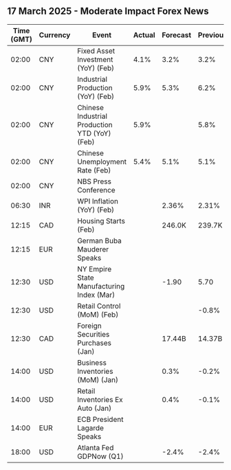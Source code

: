 ## 17 March 2025 - Moderate Impact Forex News

| Time (GMT) | Currency | Event | Actual | Forecast | Previous |
|------|----------|-------|--------|----------|----------|
| 02:00 | CNY | Fixed Asset Investment (YoY) (Feb) | 4.1% | 3.2% | 3.2% |
| 02:00 | CNY | Industrial Production (YoY) (Feb) | 5.9% | 5.3% | 6.2% |
| 02:00 | CNY | Chinese Industrial Production YTD (YoY) (Feb) | 5.9% |  | 5.8% |
| 02:00 | CNY | Chinese Unemployment Rate (Feb) | 5.4% | 5.1% | 5.1% |
| 02:00 | CNY | NBS Press Conference |  |  |  |
| 06:30 | INR | WPI Inflation (YoY) (Feb) |  | 2.36% | 2.31% |
| 12:15 | CAD | Housing Starts (Feb) |  | 246.0K | 239.7K |
| 12:15 | EUR | German Buba Mauderer Speaks |  |  |  |
| 12:30 | USD | NY Empire State Manufacturing Index (Mar) |  | -1.90 | 5.70 |
| 12:30 | USD | Retail Control (MoM) (Feb) |  |  | -0.8% |
| 12:30 | CAD | Foreign Securities Purchases (Jan) |  | 17.44B | 14.37B |
| 14:00 | USD | Business Inventories (MoM) (Jan) |  | 0.3% | -0.2% |
| 14:00 | USD | Retail Inventories Ex Auto (Jan) |  | 0.4% | -0.1% |
| 14:00 | EUR | ECB President Lagarde Speaks |  |  |  |
| 18:00 | USD | Atlanta Fed GDPNow (Q1) |  | -2.4% | -2.4% |
